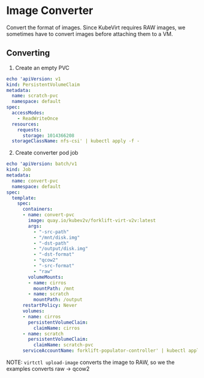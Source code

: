 # Image Converter

Convert the format of images. Since KubeVirt requires RAW images, we sometimes have to convert images before attaching them to a VM.

## Converting

1. Create an empty PVC

```yaml
echo 'apiVersion: v1
kind: PersistentVolumeClaim
metadata:
  name: scratch-pvc
  namespace: default
spec:
  accessModes:
    - ReadWriteOnce
  resources:
    requests:
      storage: 1014366208
  storageClassName: nfs-csi' | kubectl apply -f -
```

2. Create converter pod job

```yaml
echo 'apiVersion: batch/v1
kind: Job
metadata:
  name: convert-pvc
  namespace: default
spec:
  template:
    spec:
      containers:
      - name: convert-pvc
        image: quay.io/kubev2v/forklift-virt-v2v:latest
        args:
          - "-src-path"
          - "/mnt/disk.img"
          - "-dst-path"
          - "/output/disk.img"
          - "-dst-format"
          - "qcow2"
          - "-src-format"
          - "raw"
        volumeMounts:
        - name: cirros
          mountPath: /mnt
        - name: scratch
          mountPath: /output
      restartPolicy: Never
      volumes:
      - name: cirros
        persistentVolumeClaim:
          claimName: cirros
      - name: scratch
        persistentVolumeClaim:
          claimName: scratch-pvc
      serviceAccountName: forklift-populator-controller' | kubectl apply -f -
```


NOTE: `virtctl upload-image` converts the image to RAW, so we the examples converts raw -> qcow2